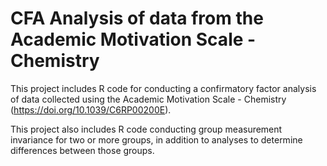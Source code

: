 # CFA Analysis of data from the Academic Motivation Scale - Chemistry

This project includes R code for conducting a confirmatory factor analysis of data collected using the Academic Motivation Scale - Chemistry (https://doi.org/10.1039/C6RP00200E).

This project also includes R code conducting group measurement invariance for two or more groups, in addition to analyses to determine differences between those groups.
